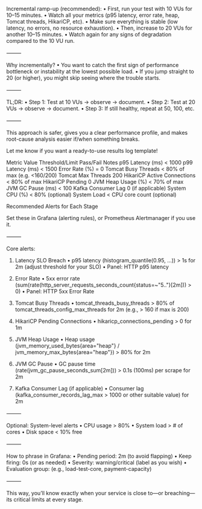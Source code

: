 Incremental ramp-up (recommended):
• First, run your test with 10 VUs for 10–15 minutes.
• Watch all your metrics (p95 latency, error rate, heap, Tomcat threads, HikariCP, etc).
• Make sure everything is stable (low latency, no errors, no resource exhaustion).
• Then, increase to 20 VUs for another 10–15 minutes.
• Watch again for any signs of degradation compared to the 10 VU run.

⸻

Why incrementally?
• You want to catch the first sign of performance bottleneck or instability at the lowest possible load.
• If you jump straight to 20 (or higher), you might skip seeing where the trouble starts.

⸻

TL;DR:
• Step 1: Test at 10 VUs → observe → document.
• Step 2: Test at 20 VUs → observe → document.
• Step 3: If still healthy, repeat at 50, 100, etc.

⸻

This approach is safer, gives you a clear performance profile, and makes root-cause analysis easier if/when something
breaks.

Let me know if you want a ready-to-use results log template!

Metric
Value
Threshold/Limit
Pass/Fail
Notes
p95 Latency (ms)
< 1000
p99 Latency (ms)
< 1500
Error Rate (%)
= 0
Tomcat Busy Threads
< 80% of max (e.g. <160/200)
Tomcat Max Threads
200
HikariCP Active Connections
< 80% of max
HikariCP Pending
0
JVM Heap Usage (%)
< 70% of max
JVM GC Pause (ms)
< 100
Kafka Consumer Lag
0
(if applicable)
System CPU (%)
< 80%
(optional)
System Load
< CPU core count
(optional)

Recommended Alerts for Each Stage

Set these in Grafana (alerting rules), or Prometheus Alertmanager if you use it.

⸻

Core alerts:

1. Latency SLO Breach
   • p95 latency (histogram_quantile(0.95, ...)) > 1s for 2m (adjust threshold for your SLO)
   • Panel: HTTP p95 latency

2. Error Rate
   • 5xx error rate (sum(rate(http_server_requests_seconds_count{status=~"5.."}[2m])) > 0)
   • Panel: HTTP 5xx Error Rate

3. Tomcat Busy Threads
   • tomcat_threads_busy_threads > 80% of tomcat_threads_config_max_threads for 2m (e.g., > 160 if max is 200)

4. HikariCP Pending Connections
   • hikaricp_connections_pending > 0 for 1m

5. JVM Heap Usage
   • Heap usage (jvm_memory_used_bytes{area="heap"} / jvm_memory_max_bytes{area="heap"}) > 80% for 2m

6. JVM GC Pause
   • GC pause time (rate(jvm_gc_pause_seconds_sum[2m])) > 0.1s (100ms) per scrape for 2m

7. Kafka Consumer Lag (if applicable)
   • Consumer lag (kafka_consumer_records_lag_max > 1000 or other suitable value) for 2m

⸻

Optional: System-level alerts
• CPU usage > 80%
• System load > # of cores
• Disk space < 10% free

⸻

How to phrase in Grafana:
• Pending period: 2m (to avoid flapping)
• Keep firing: 0s (or as needed)
• Severity: warning/critical (label as you wish)
• Evaluation group: (e.g., load-test-core, payment-capacity)

⸻

This way, you’ll know exactly when your service is close to—or breaching—its critical limits at every stage.

